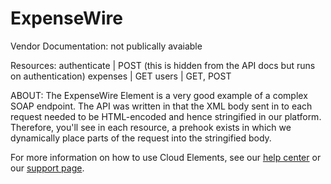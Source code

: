 # ExpenseWire

Vendor Documentation: not publically avaiable

Resources: 
authenticate | POST (this is hidden from the API docs but runs on authentication)
expenses | GET
users | GET, POST

ABOUT: The ExpenseWire Element is a very good example of a complex SOAP endpoint. The API was written in that the XML body sent in to each request needed to be HTML-encoded and hence stringified in our platform. Therefore, you'll see in each resource, a prehook exists in which we dynamically place parts of the request into the stringified body.

For more information on how to use Cloud Elements, see our [help center](https://docs.cloud-elements.com) 
or our [support page](https://support.cloud-elements.com/hc/en-us).
